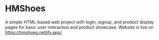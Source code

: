 # HMShoes
A simple HTML-based web project with login, signup, and product display pages for basic user interaction and product showcase.
Website is live on https://hmshoes.netlify.app/ 
